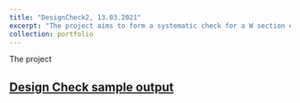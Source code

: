 ```yaml
---
title: "DesignCheck2, 13.03.2021"
excerpt: "The project aims to form a systematic check for a W section element in accordance with Canadian Code CSA S16-14<br/><img src='/LY.github.io/images/designcheck.png' width='40%' height = '40%'>"
collection: portfolio
---
```

The project

[Design Check sample output](https://lorenyan98.github.io/LY.github.io/files/DesignCheck2.Structural.CombinedBeamChecks.pdf)
---
